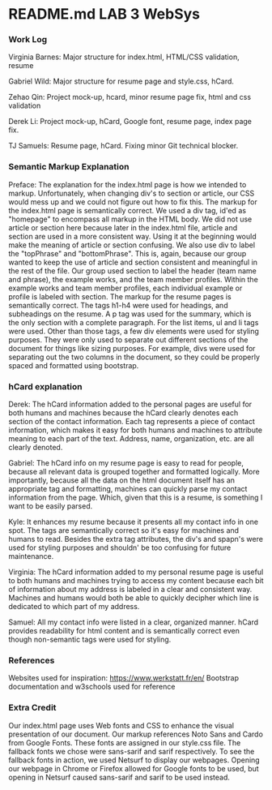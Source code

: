# README.md LAB 3 WebSys

### Work Log

Virginia Barnes:
Major structure for index.html, HTML/CSS validation, resume

Gabriel Wild:
Major structure for resume page and style.css, hCard.

Zehao Qin:
Project mock-up, hcard, minor resume page fix, html and css validation

Derek Li:
Project mock-up, hCard, Google font, resume page, index page fix.

TJ Samuels:
Resume page, hCard. Fixing minor Git technical blocker.


### Semantic Markup Explanation
Preface: The explanation for the index.html page is how we intended to markup. Unfortunately, when changing div's to section or article, our CSS would mess up and we could not figure out how to fix this.
The markup for the index.html page is semantically correct. We used a div tag, id'ed as "homepage" to encompass all markup in the HTML body. We did not use article or section here because later in the index.html file, article and section are used in a more consistent way. Using it at the beginning would make the meaning of article or section confusing.
We also use div to label the "topPhrase" and "bottomPhrase". This is, again, because our group wanted to keep the use of article and section consistent and meaningful in the rest of the file.
Our group used section to label the header (team name and phrase), the example works, and the team member profiles. Within the example works and team member profiles, each individual example or profile is labeled with section.
The markup for the resume pages is semantically correct. The tags h1-h4 were used for headings, and subheadings on the resume. A p tag was used for the summary, which is the only section with a complete paragraph. For the list items, ul and li tags were used. Other than those tags, a few div elements were used for styling purposes. They were only used to separate out different sections of the document for things like sizing purposes. For example, divs were used for separating out the two columns in the document, so they could be properly spaced and formatted using bootstrap.

### hCard explanation
Derek:
The hCard information added to the personal pages are useful for both humans and machines because the hCard clearly denotes each section of the contact information. Each tag represents a piece of contact information, which makes it easy for both humans and machines to attribute meaning to each part of the text. Address, name, organization, etc. are all clearly denoted.

Gabriel:
The hCard info on my resume page is easy to read for people, because all relevant data is grouped together and formatted logically. More importantly, because all the data on the html document itself has an appropriate tag and formatting, machines can quickly parse my contact information from the page. Which, given that this is a resume, is something I want to be easily parsed.

Kyle:
It enhances my resume because it presents all my contact info in one spot. The tags are semantically correct so it's easy for machines and humans to read.
Besides the extra tag attributes, the div's and spapn's were used for styling purposes and shouldn' be too confusing for future maintenance.

Virginia:
The hCard information added to my personal resume page is useful to both humans and machines trying to access my content because each bit of information about my address is labeled in a clear and consistent way. Machines and humans would both be able to quickly decipher which line is dedicated to which part of my address.

Samuel:
All my contact info were listed in a clear, organized manner. hCard provides readability for html content and is semantically correct even though non-semantic tags were used for styling.

### References
Websites used for inspiration: https://www.werkstatt.fr/en/
Bootstrap documentation and w3schools used for reference

### Extra Credit
Our index.html page uses Web fonts and CSS to enhance the visual presentation of our document. Our markup references Noto Sans and Cardo from Google Fonts. These fonts are assigned in our style.css file. The fallback fonts we chose were sans-sarif and sarif respectively. To see the fallback fonts in action, we used Netsurf to display our webpages. Opening our webpage in Chrome or Firefox allowed for Google fonts to be used, but opening in Netsurf caused sans-sarif and sarif to be used instead.
